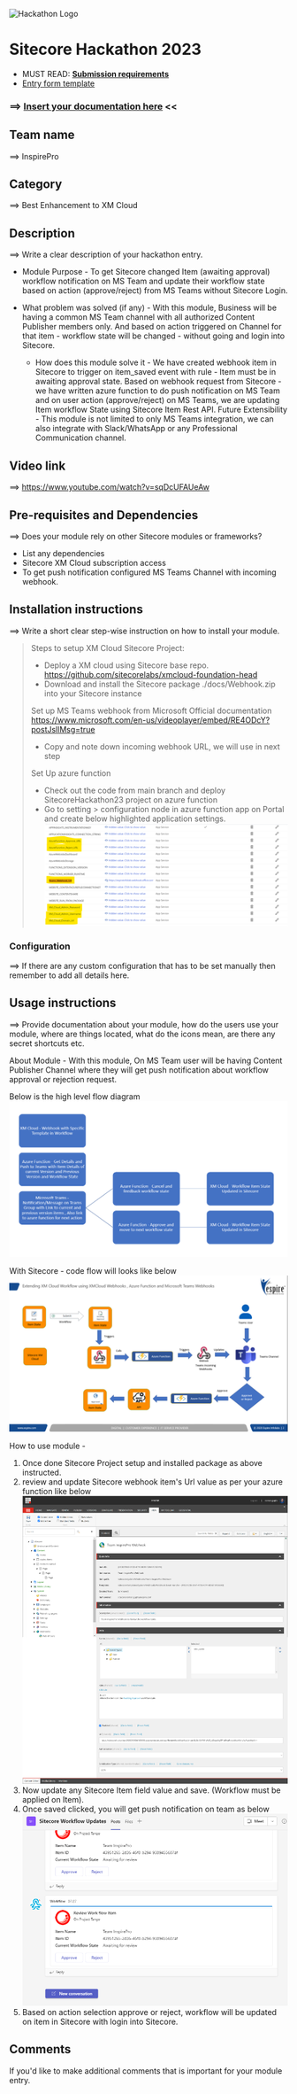 ![Hackathon Logo](docs/images/hackathon.png?raw=true "Hackathon Logo")
# Sitecore Hackathon 2023

- MUST READ: **[Submission requirements](SUBMISSION_REQUIREMENTS.md)**
- [Entry form template](ENTRYFORM.md)
  
### ⟹ [Insert your documentation here](ENTRYFORM.md) <<


## Team name
⟹ InspirePro

## Category
⟹ Best Enhancement to XM Cloud

## Description
⟹ Write a clear description of your hackathon entry.  

  - Module Purpose - To get Sitecore changed Item (awaiting approval) workflow notification on MS Team and update their workflow state based on action (approve/reject) from MS Teams without Sitecore Login.
  
  - What problem was solved (if any) - With this module, Business will be having a common MS Team channel with all authorized Content Publisher members only. And based on action triggered on Channel for that item - workflow state will be changed - without going and login into Sitecore.
  
    - How does this module solve it - We have created webhook item in Sitecore to trigger on item_saved event with rule - Item must be in awaiting approval state. Based on webhook request from Sitecore - we have written azure function to do push notification on MS Team and on user action (approve/reject) on MS Teams, we are updating Item workflow State using Sitecore Item Rest API. Future Extensibility - This module is not limited to only MS Teams integration, we can also integrate with Slack/WhatsApp or any Professional Communication channel.


## Video link

⟹ https://www.youtube.com/watch?v=sqDcUFAUeAw



## Pre-requisites and Dependencies

⟹ Does your module rely on other Sitecore modules or frameworks?

- List any dependencies
- Sitecore XM Cloud subscription access
- To get push notification configured MS Teams Channel with incoming webhook.



## Installation instructions
⟹ Write a short clear step-wise instruction on how to install your module.  

> Steps to setup XM Cloud Sitecore Project:
> - Deploy a XM cloud using Sitecore base repo. https://github.com/sitecorelabs/xmcloud-foundation-head
> - Download and install the Sitecore package ./docs/Webhook.zip into your Sitecore instance
> 
> Set up MS Teams webhook from Microsoft Official documentation https://www.microsoft.com/en-us/videoplayer/embed/RE4ODcY?postJsllMsg=true
> - Copy and note down incoming webhook URL, we will use in next step
> 
> Set Up azure function
> - Check out the code from main branch and deploy SitecoreHackathon23 project on azure function
> - Go to setting > configuration node in azure function app on Portal and create below highlighted application settings.
![azure-function-application-settings.png](docs/images/azure-function-application-settings.png?raw=true "azure-function-application-settings.png")
> 


### Configuration
⟹ If there are any custom configuration that has to be set manually then remember to add all details here.

## Usage instructions
⟹ Provide documentation about your module, how do the users use your module, where are things located, what do the icons mean, are there any secret shortcuts etc.

About Module - 
With this module, On MS Team user will be having Content Publisher Channel where they will get push notification about workflow approval or rejection request.

Below is the high level flow diagram 
![flow-diagram.png](docs/images/flow-diagram.png?raw=true "flow-diagram.png")

With Sitecore - code flow will looks like below
![sitecore-to-ms-teams-code-flow.png](docs/images/sitecore-to-ms-teams-code-flow.png?raw=true "sitecore-to-ms-teams-code-flow.png")

How to use module - 
1. Once done Sitecore Project setup and installed package as above instructed.
2. review and update Sitecore webhook item's Url value as per your azure function like below
![sitecore-webhook-item.png](docs/images/sitecore-webhook-item.png?raw=true "sitecore-webhook-item.png")
3. Now update any Sitecore Item field value and save. (Workflow must be applied on Item).
4. Once saved clicked, you will get push notification on team as below
![ms-teams-sitecore-workflow-push-notificaiton.png](docs/images/ms-teams-sitecore-workflow-push-notificaiton.png?raw=true "ms-teams-sitecore-workflow-push-notificaiton.png")
5. Based on action selection approve or reject, workflow will be updated on item in Sitecore with login into Sitecore.



## Comments
If you'd like to make additional comments that is important for your module entry.
